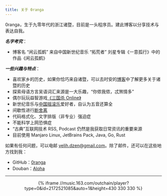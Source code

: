 ```yaml
---
title: 关于 0ranga
---
```

0ranga，生于九零年代的浙江诸暨，目前是一头程序员。建此博客以分享技术与表达自我。

***名字考究***：

- 博客名 “闲云孤鹤” 来自中国新世纪音乐 “拓荒者” 刘星专辑《一意孤行》中的作品《闲云孤鹤》

***一些兴趣与特点***：

- 喜欢家乡的历史，如果你恰巧来自诸暨，可以去时安的[博客](http://blog.sina.com.cn/u/2759005812)中了解更多关于诸暨的历史
- 探索母语方言吴语词汇来源是一大乐趣，“你侬我侬，忒煞情多”
- 偶尔玩玩益智游戏[《三国杀 Online》](http://web.sanguosha.com/)
- 新世纪音乐与[中国摇滚乐](https://zh.wikipedia.org/wiki/%E4%B8%AD%E5%9B%BD%E6%91%87%E6%BB%9A%E4%B9%90)爱好者，自认为五音还算全
- 间歇性进行[断舍离](https://book.douban.com/subject/24749465/)
- 代码格式化、文字排版（非专业）强迫症
- 不能科学上网恐惧症
- “古典”互联网技术 RSS, Podcast 仍然是我获取日常资讯的重要来源
- 目前使用 Manjaro Linux, JetBrains Pack, Java, Go, Rust

如果有任何问题，可以电邮 [velih.dzen@gmail.com](mailto:velih.dzen@gmail.com)。除了邮件，还可以在这些地方找到我：

- GitHub：[0ranga](https://github.com/0ranga)
- Douban：[Aloha](https://www.douban.com/people/69104080/)


--- 
<!-- netease music -->
<div  style=" text-align: center;">
{% iframe //music.163.com/outchain/player?type=0&id=2172521085&auto=1&height=430 330 330 %}
</div>